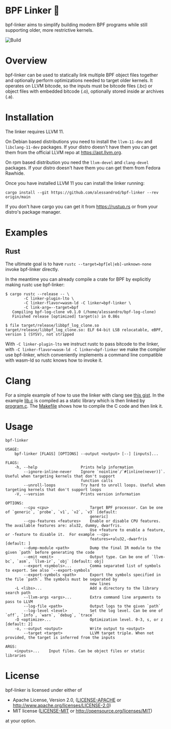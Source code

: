 # BPF Linker 🔗

bpf-linker aims to simplify building modern BPF programs while still supporting
older, more restrictive kernels.

![Build](https://github.com/alessandrod/bpf-linker/workflows/Build/badge.svg)

# Overview

bpf-linker can be used to statically link multiple BPF object files together
and optionally perform optimizations needed to target older kernels. It
operates on LLVM bitcode, so the inputs must be bitcode files (.bc) or object
files with embedded bitcode (.o), optionally stored inside ar archives (.a).

# Installation

The linker requires LLVM 11.

On Debian based distributions you need to install the `llvm-11-dev` and
`libclang-11-dev` packages. If your distro doesn't have them you can get them
from the official LLVM repo at https://apt.llvm.org.

On rpm based distribution you need the `llvm-devel` and `clang-devel` packages.
If your distro doesn't have them you can get them from Fedora Rawhide.

Once you have installed LLVM 11 you can install the linker running:
```
cargo install --git https://github.com/alessandrod/bpf-linker --rev origin/main
```

If you don't have cargo you can get it from https://rustup.rs or from your distro's package manager.

# Examples

## Rust

The ultimate goal is to have `rustc --target=bpf[el|eb]-unknown-none` invoke bpf-linker directly.

In the meantime you can already compile a crate for BPF by explicitly making rustc use bpf-linker:

```
$ cargo rustc --release -- \
        -C linker-plugin-lto \
        -C linker-flavor=wasm-ld -C linker=bpf-linker \
        -C link-arg=--target=bpf
   Compiling bpf-log-clone v0.1.0 (/home/alessandro/bpf-log-clone)
   Finished release [optimized] target(s) in 0.86s

$ file target/release/libbpf_log_clone.so
target/release/libbpf_log_clone.so: ELF 64-bit LSB relocatable, eBPF, version 1 (SYSV), not stripped
```

With `-C linker-plugin-lto` we instruct rustc to pass bitcode to the linker, with
`-C linker-flavor=wasm-ld -C linker=bpf-linker` we make the compiler use
bpf-linker, which conveniently implements a command line compatible with
wasm-ld so rustc knows how to invoke it.

# Clang

For a simple example of how to use the linker with clang see [this
gist](https://gist.github.com/alessandrod/ed6f11ba41bcd8a19d8655e57a00350b). In
the example
[lib.c](https://gist.github.com/alessandrod/ed6f11ba41bcd8a19d8655e57a00350b#file-lib-c)
is compiled as a static library which is then linked by
[program.c](https://gist.github.com/alessandrod/ed6f11ba41bcd8a19d8655e57a00350b#file-program-c).
The
[Makefile](https://gist.github.com/alessandrod/ed6f11ba41bcd8a19d8655e57a00350b#file-makefile)
shows how to compile the C code and then link it.

# Usage

```
bpf-linker

USAGE:
    bpf-linker [FLAGS] [OPTIONS] --output <output> [--] [inputs]...

FLAGS:
    -h, --help                   Prints help information
        --ignore-inline-never    Ignore `noinline`/`#[inline(never)]`. Useful when targeting kernels that don't support
                                 function calls
        --unroll-loops           Try hard to unroll loops. Useful when targeting kernels that don't support loops
    -V, --version                Prints version information

OPTIONS:
        --cpu <cpu>                  Target BPF processor. Can be one of `generic`, `probe`, `v1`, `v2`, `v3` [default:
                                     generic]
        --cpu-features <features>    Enable or disable CPU features. The available features are: alu32, dummy, dwarfris.
                                     Use +feature to enable a feature, or -feature to disable it.  For example --cpu-
                                     features=+alu32,-dwarfris [default: ]
        --dump-module <path>         Dump the final IR module to the given `path` before generating the code
        --emit <emit>                Output type. Can be one of `llvm-bc`, `asm`, `llvm-ir`, `obj` [default: obj]
        --export <symbols>...        Comma separated list of symbols to export. See also `--export-symbols`
        --export-symbols <path>      Export the symbols specified in the file `path`. The symbols must be separated by
                                     new lines
    -L <libs>...                     Add a directory to the library search path
        --llvm-args <args>...        Extra command line arguments to pass to LLVM
        --log-file <path>            Output logs to the given `path`
        --log-level <level>          Set the log level. Can be one of `off`, `info`, `warn`, `debug`, `trace`
    -O <optimize>...                 Optimization level. 0-3, s, or z [default: 2]
    -o, --output <output>            Write output to <output>
        --target <target>            LLVM target triple. When not provided, the target is inferred from the inputs

ARGS:
    <inputs>...    Input files. Can be object files or static libraries
```

# License

bpf-linker is licensed under either of

- Apache License, Version 2.0, ([LICENSE-APACHE](LICENSE-APACHE) or http://www.apache.org/licenses/LICENSE-2.0)
- MIT license ([LICENSE-MIT](LICENSE-MIT) or http://opensource.org/licenses/MIT)

at your option.